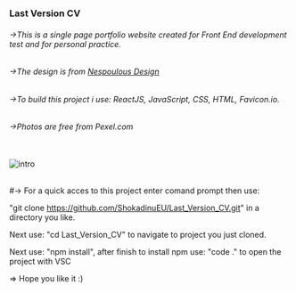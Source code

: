 
### Last Version CV

###### ->This is a single page portfolio website created for Front End development test and for personal practice.<br>

###### ->The design is from <a href="https://www.nespoulous-design.com/">Nespoulous Design</a><br>

###### ->To build this project i use: ReactJS, JavaScript, CSS, HTML, Favicon.io.<br>

###### ->Photos are free from Pexel.com<br><br>

![intro](https://user-images.githubusercontent.com/35012587/49691248-e7776480-fb35-11e8-896e-4c6095dd8c00.jpg)<br><br>


#-> For a quick acces to this project enter comand prompt then use:

"git clone https://github.com/ShokadinuEU/Last_Version_CV.git" in a directory you like.

Next use: "cd Last_Version_CV" to navigate to project you just cloned.

Next use: "npm install", after finish to install npm use: "code ." to open the project with VSC

=> Hope you like it :)
